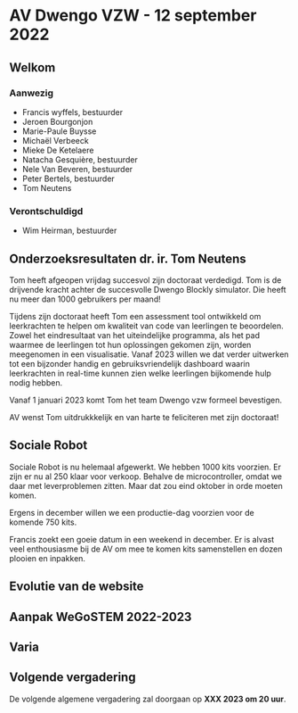# AV Dwengo VZW - 12 september 2022

## Welkom

### Aanwezig

- Francis wyffels, bestuurder
- Jeroen Bourgonjon
- Marie-Paule Buysse
- Michaël Verbeeck
- Mieke De Ketelaere
- Natacha Gesquière, bestuurder
- Nele Van Beveren, bestuurder
- Peter Bertels, bestuurder
- Tom Neutens


### Verontschuldigd

- Wim Heirman, bestuurder


## Onderzoeksresultaten dr. ir. Tom Neutens

Tom heeft afgeopen vrijdag succesvol zijn doctoraat verdedigd. Tom is de drijvende kracht achter de succesvolle Dwengo Blockly simulator. Die heeft nu meer dan 1000 gebruikers per maand!

Tijdens zijn doctoraat heeft Tom een assessment tool ontwikkeld om leerkrachten te helpen om kwaliteit van code van leerlingen te beoordelen. Zowel het eindresultaat van het uiteindelijke programma, als het pad waarmee de leerlingen tot hun oplossingen gekomen zijn, worden meegenomen in een visualisatie. Vanaf 2023 willen we dat verder uitwerken tot een bijzonder handig en gebruiksvriendelijk dashboard waarin leerkrachten in real-time kunnen zien welke leerlingen bijkomende hulp nodig hebben.

Vanaf 1 januari 2023 komt Tom het team Dwengo vzw formeel bevestigen.

AV wenst Tom uitdrukkkelijk en van harte te feliciteren met zijn doctoraat!


## Sociale Robot

Sociale Robot is nu helemaal afgewerkt. We hebben 1000 kits voorzien. Er zijn er nu al 250 klaar voor verkoop. Behalve de microcontroller, omdat we daar met leverproblemen zitten. Maar dat zou eind oktober in orde moeten komen.

Ergens in december willen we een productie-dag voorzien voor de komende 750 kits.

Francis zoekt een goeie datum in een weekend in december. Er is alvast veel enthousiasme bij de AV om mee te komen kits samenstellen en dozen plooien en inpakken.


## Evolutie van de website



## Aanpak WeGoSTEM 2022-2023

## Varia


## Volgende vergadering

De volgende algemene vergadering zal doorgaan op **XXX 2023 om 20 uur**. 





